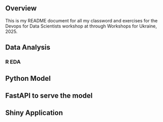 ## Overview

This is my README document for all my classword and exercises for the Devops for Data Scientists workshop at through Workshops for Ukraine, 2025.

## Data Analysis

### R EDA

## Python Model

## FastAPI to serve the model

## Shiny Application
